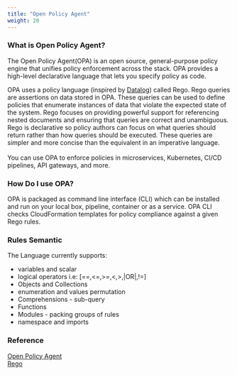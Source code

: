```yaml
---
title: "Open Policy Agent"
weight: 20
---
```


### What is Open Policy Agent?
The Open Policy Agent(OPA) is an open source, general-purpose policy engine that unifies policy enforcement across the stack. OPA provides a high-level declarative language that lets you specify policy as code.

OPA uses a policy language (inspired by [Datalog](https://en.wikipedia.org/wiki/Datalog)) called Rego. Rego queries are assertions on data stored in OPA. These queries can be used to define policies that enumerate instances of data that violate the expected state of the system.
Rego focuses on providing powerful support for referencing nested documents and ensuring that queries are correct and unambiguous.
Rego is declarative so policy authors can focus on what queries should return rather than how queries should be executed. These queries are simpler and more concise than the equivalent in an imperative language.
<br><br>
You can use OPA to enforce policies in microservices, Kubernetes, CI/CD pipelines, API gateways, and more.

### How Do I use OPA?
OPA is packaged as command line interface (CLI) which can be installed and run on your local box, pipeline, container or as a service.
OPA CLI checks CloudFormation templates for policy compliance against a given Rego rules.

### Rules Semantic
The Language currently supports:
* variables and scalar
* logical operators i.e:  [==,<=,>=,<,>,|OR|,!=]
* Objects and Collections
* enumeration and values permutation
* Comprehensions - sub-query
* Functions
* Modules - packing groups of rules
* namespace and imports

### Reference
[Open Policy Agent](https://www.openpolicyagent.org/docs/latest/)<br>
[Rego](https://www.openpolicyagent.org/docs/latest/policy-language/) 